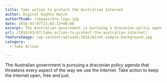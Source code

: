 ```yaml
---
title: Take action to protect the Australian Internet
author: Digital Rights Watch
authorThumb: /images/drw-logo.jpg
date: 2016-03-07T13:03:13+00:00
excerpt: The Australian government is pursuing a draconian policy agenda that threatens every aspect of the way we use the Internet. Take action to keep the Internet open, free and just.
url: /2016/03/07/take-action-to-protect-the-australian-internet/
featureImage: /wp-content/uploads/2016/02/mt-sample-background.jpg
category:
  - Take Action

---
```

The Australian government is pursuing a draconian policy agenda that threatens every aspect of the way we use the Internet. Take action to keep the Internet open, free and just.
